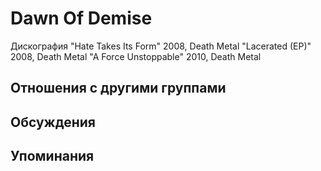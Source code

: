 # Dawn Of Demise

Дискография
"Hate Takes Its Form" 2008, Death Metal
"Lacerated (EP)" 2008, Death Metal
"A Force Unstoppable" 2010, Death Metal

## Отношения с другими группами


## Обсуждения


## Упоминания

